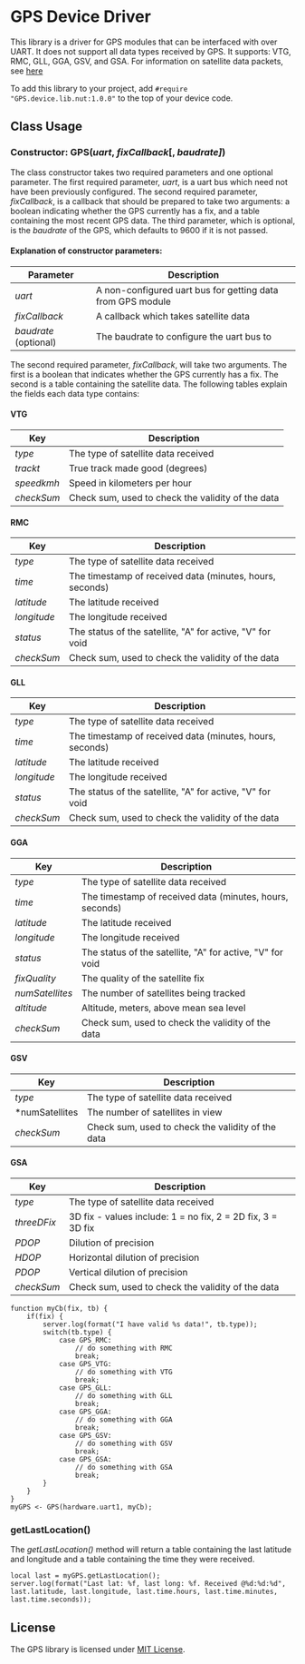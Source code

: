 # GPS Device Driver

This library is a driver for GPS modules that can be interfaced with over UART. It does not support all data types received by GPS. It supports: VTG, RMC, GLL, GGA, GSV, and GSA. For information on satellite data packets, see [here](http://www.gpsinformation.org/dale/nmea.htm)

To add this library to your project, add `#require "GPS.device.lib.nut:1.0.0"` to the top of your device code.

## Class Usage

### Constructor: GPS(*uart*, *fixCallback*[, *baudrate]*)

The class constructor takes two required parameters and one optional parameter. The first required parameter, *uart*, is a uart bus which need not have been previously configured. The second required parameter, *fixCallback*, is a callback that should be prepared to take two arguments: a boolean indicating whether the GPS currently has a fix, and a table containing the most recent GPS data. The third parameter, which is optional, is the *baudrate* of the GPS, which defaults to 9600 if it is not passed.

#### Explanation of constructor parameters:

| Parameter | Description                                                |
| --------- | ---------------------------------------------------------- |
| *uart*    | A non-configured uart bus for getting data from GPS module |
| *fixCallback* | A callback which takes satellite data                  |
| *baudrate* (optional) | The baudrate to configure the uart bus to      |


The second required parameter, *fixCallback*, will take two arguments. The first is a boolean that indicates whether the GPS currently has a fix. The second is a table containing the satellite data. The following tables explain the fields each data type contains:

#### VTG

| Key             | Description                                            |
| --------------- | ------------------------------------------------------ |
| *type*          | The type of satellite data received                    |
| *trackt*        | True track made good (degrees)                         |
| *speedkmh*      | Speed in kilometers per hour                           |
| *checkSum*      | Check sum, used to check the validity of the data      |

#### RMC

| Key             | Description                                               |
| --------------- | --------------------------------------------------------- |
| *type*          | The type of satellite data received                       |
| *time*          | The timestamp of received data (minutes, hours, seconds)  |
| *latitude*      | The latitude received                                     |
| *longitude*     | The longitude received                                    |
| *status*        | The status of the satellite, "A" for active, "V" for void |
| *checkSum*      | Check sum, used to check the validity of the data         |

#### GLL

| Key             | Description                                               |
| --------------- | --------------------------------------------------------- |
| *type*          | The type of satellite data received                       |
| *time*          | The timestamp of received data (minutes, hours, seconds)  |
| *latitude*      | The latitude received                                     |
| *longitude*     | The longitude received                                    |
| *status*        | The status of the satellite, "A" for active, "V" for void |
| *checkSum*      | Check sum, used to check the validity of the data         |

#### GGA

| Key             | Description                                               |
| --------------- | --------------------------------------------------------- |
| *type*          | The type of satellite data received                       |
| *time*          | The timestamp of received data (minutes, hours, seconds)  |
| *latitude*      | The latitude received                                     |
| *longitude*     | The longitude received                                    |
| *status*        | The status of the satellite, "A" for active, "V" for void |
| *fixQuality*    | The quality of the satellite fix                          |
| *numSatellites* | The number of satellites being tracked                    |
| *altitude*      | Altitude, meters, above mean sea level                    |
| *checkSum*      | Check sum, used to check the validity of the data         |

#### GSV

| Key             | Description                                               |
| --------------- | --------------------------------------------------------- |
| *type*          | The type of satellite data received                       |
| *numSatellites  | The number of satellites in view                          |
| *checkSum*      | Check sum, used to check the validity of the data         |

#### GSA

| Key             | Description                                                 |
| --------------- | ----------------------------------------------------------- |
| *type*          | The type of satellite data received                         |
| *threeDFix*     | 3D fix - values include: 1 = no fix, 2 = 2D fix, 3 = 3D fix |
| *PDOP*          | Dilution of precision                                       |
| *HDOP*          | Horizontal dilution of precision                            |
| *PDOP*          | Vertical dilution of precision                              |
| *checkSum*      | Check sum, used to check the validity of the data           |

```squirrel
function myCb(fix, tb) {
    if(fix) {
        server.log(format("I have valid %s data!", tb.type));
        switch(tb.type) {
            case GPS_RMC:
                // do something with RMC
                break;
            case GPS_VTG: 
                // do something with VTG
                break;
            case GPS_GLL:
                // do something with GLL
                break;
            case GPS_GGA:
                // do something with GGA
                break;
            case GPS_GSV:
                // do something with GSV
                break;
            case GPS_GSA:
                // do something with GSA
                break;
        }
    }
}
myGPS <- GPS(hardware.uart1, myCb);
```

### getLastLocation()

The *getLastLocation()* method will return a table containing the last latitude and longitude and a table containing the time they were received.

```squirrel
local last = myGPS.getLastLocation();
server.log(format("Last lat: %f, last long: %f. Received @%d:%d:%d", last.latitude, last.longitude, last.time.hours, last.time.minutes, last.time.seconds));
```

## License

The GPS library is licensed under [MIT License](./LICENSE).
